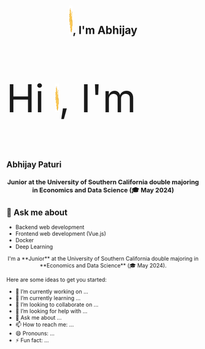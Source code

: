 <h1 align="center"><img  src="https://raw.githubusercontent.com/ABSphreak/ABSphreak/master/gifs/Hi.gif" width="10px" height="75px">, I'm Abhijay</h1>

<div><p style="font-size:100px" align="left">Hi <img  src="https://raw.githubusercontent.com/ABSphreak/ABSphreak/master/gifs/Hi.gif" width="10px" height="75px">, I'm</p>
<h2 align="left"><strong>Abhijay Paturi</strong></h2></div>
<h3 align="center">Junior at the University of Southern California double majoring in Economics and Data Science (🎓 May 2024)</h3>

## 💬 Ask me about
- Backend web development
- Frontend web development (Vue.js)
- Docker
- Deep Learning

<div align="center">I'm a **Junior** at the University of Southern California double majoring in **Economics and Data Science** (🎓 May 2024). </div>

Here are some ideas to get you started:

- 🔭 I’m currently working on ...
- 🌱 I’m currently learning ...
- 👯 I’m looking to collaborate on ...
- 🤔 I’m looking for help with ...
- 💬 Ask me about ...
- 📫 How to reach me: ...
- 😄 Pronouns: ...
- ⚡ Fun fact: ...

